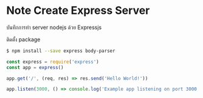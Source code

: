 # Note Create Express Server

บันทึกการทำ server nodejs ด้วย Expressjs

ติดตั้ง package

```sh
$ npm install --save express body-parser
```

```js
const express = require('express')
const app = express()

app.get('/', (req, res) => res.send('Hello World!'))

app.listen(3000, () => console.log('Example app listening on port 3000!'))
```